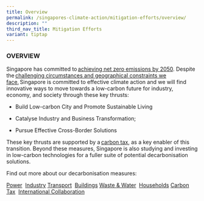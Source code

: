```yaml
---
title: Overview
permalink: /singapores-climate-action/mitigation-efforts/overview/
description: ""
third_nav_title: Mitigation Efforts
variant: tiptap
---
```

<h3>OVERVIEW</h3>
<p>Singapore has committed to <a href="https://www.nccs.gov.sg/singapores-climate-action/singapores-climate-targets/overview/" class="Hyperlink SCXW49871192 BCX8" rel="noreferrer noopener" target="_blank">achieving net zero emissions by 2050</a>.
Despite the <a href="https://www.nccs.gov.sg/singapores-climate-action/overview/national-circumstances" class="Hyperlink SCXW49871192 BCX8" rel="noreferrer noopener" target="_blank">challenging circumstances and geographical constraints we face</a>, Singapore
is committed to effective climate action and we will find innovative ways
to move towards a low-carbon future for industry, economy, and society
through these key thrusts:&nbsp;</p>
<ul>
<li>
<p>Build Low-carbon City and Promote Sustainable Living&nbsp;</p>
</li>
</ul>
<ul>
<li>
<p>Catalyse Industry and Business Transformation;&nbsp;</p>
</li>
</ul>
<ul>
<li>
<p>Pursue Effective Cross-Border Solutions&nbsp;</p>
</li>
</ul>
<p>These key thrusts are supported by a <a href="https://www.nccs.gov.sg/singapores-climate-action/mitigation-efforts/carbontax/" class="Hyperlink SCXW49871192 BCX8" rel="noreferrer noopener" target="_blank">carbon tax</a>,
as a key enabler of this transition. Beyond these measures, Singapore is
also studying and investing in low-carbon technologies for a fuller suite
of potential decarbonisation solutions.&nbsp;&nbsp;</p>
<p>Find out more about our decarbonisation measures:</p>
<p><a href="https://www.nccs.gov.sg/singapores-climate-action/mitigation-efforts/power" rel="noopener noreferrer nofollow" target="_blank">Power</a>&nbsp;
<a href="https://www.nccs.gov.sg/singapores-climate-action/mitigation-efforts/industry" rel="noopener noreferrer nofollow" target="_blank">Industry</a>&nbsp;<a href="https://www.nccs.gov.sg/singapores-climate-action/mitigation-efforts/transport" rel="noopener noreferrer nofollow" target="_blank">Transport</a>&nbsp;
<a href="https://www.nccs.gov.sg/singapores-climate-action/mitigation-efforts/buildings" rel="noopener noreferrer nofollow" target="_blank">Buildings</a>&nbsp;<a href="https://www.nccs.gov.sg/singapores-climate-action/mitigation-efforts/wasteandwater" rel="noopener noreferrer nofollow" target="_blank">Waste &amp; Water</a>&nbsp;
<a href="https://www.nccs.gov.sg/singapores-climate-action/mitigation-efforts/households" rel="noopener noreferrer nofollow" target="_blank">Households</a>&nbsp;<a href="https://www.nccs.gov.sg/singapores-climate-action/mitigation-efforts/carbontax" rel="noopener noreferrer nofollow" target="_blank">Carbon Tax</a>&nbsp;
<a href="https://www.nccs.gov.sg/singapores-climate-action/mitigation-efforts/internationalcollaboration" rel="noopener noreferrer nofollow" target="_blank">International Collaboration</a>
</p>